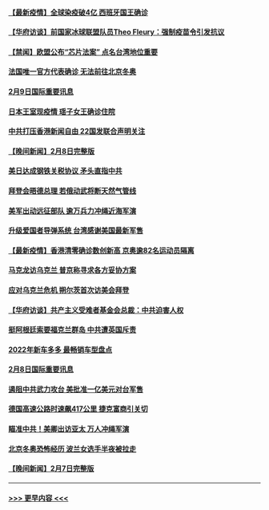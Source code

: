#### [【最新疫情】全球染疫破4亿 西班牙国王确诊](../pages/prog202/a103343904.md?t=02100301) 
#### [【华府访谈】前国家冰球联盟队员Theo Fleury：强制疫苗令引发抗议](../pages/prog202/a103343856.md?t=02100301) 
#### [【禁闻】欧盟公布“芯片法案” 点名台湾地位重要](../pages/prog202/a103343847.md?t=02100301) 
#### [法国唯一官方代表确诊 无法前往北京冬奥](../pages/prog202/a103343780.md?t=02100301) 
#### [2月9日国际重要讯息](../pages/prog202/a103343616.md?t=02100301) 
#### [日本王室现疫情 瑶子女王确诊住院](../pages/prog202/a103343604.md?t=02100301) 
#### [中共打压香港新闻自由   22国发联合声明关注](../pages/prog202/a103343481.md?t=02100301) 
#### [【晚间新闻】2月8日完整版](../pages/prog202/a103343381.md?t=02100301) 
#### [美日达成钢铁关税协议 矛头直指中共](../pages/prog202/a103343161.md?t=02100301) 
#### [拜登会晤德总理 若俄动武将断天然气管线](../pages/prog202/a103343189.md?t=02100301) 
#### [美军出动远征部队 逾万兵力冲绳近海军演](../pages/prog202/a103343156.md?t=02100301) 
#### [升级爱国者导弹系统 台湾感谢美国最新军售](../pages/prog202/a103343145.md?t=02100301) 
#### [【最新疫情】香港清零确诊数创新高 京奥逾82名运动员隔离](../pages/prog202/a103343049.md?t=02100301) 
#### [马克龙访乌克兰 普京称寻求各方妥协方案](../pages/prog202/a103342954.md?t=02100301) 
#### [应对乌克兰危机 朔尔茨首次访美会拜登](../pages/prog202/a103342947.md?t=02100301) 
#### [【华府访谈】共产主义受难者基金会总裁：中共迫害人权](../pages/prog202/a103342930.md?t=02100301) 
#### [挺阿根廷索要福克兰群岛 中共遭英国斥责](../pages/prog202/a103342790.md?t=02100301) 
#### [2022年新车多多 最畅销车型盘点](../pages/prog202/a103342839.md?t=02100301) 
#### [2月8日国际重要讯息](../pages/prog202/a103342672.md?t=02100301) 
#### [遏阻中共武力攻台 美批准一亿美元对台军售](../pages/prog202/a103342662.md?t=02100301) 
#### [德国高速公路时速飙417公里 捷克富商引关切](../pages/prog202/a103342520.md?t=02100301) 
#### [瞄准中共！美卿出访亚太 万人冲绳军演](../pages/prog202/a103342575.md?t=02100301) 
#### [北京冬奥恐怖经历 波兰女选手半夜被拉走](../pages/prog202/a103342532.md?t=02100301) 
#### [【晚间新闻】2月7日完整版](../pages/prog202/a103342375.md?t=02100301) 

----
#### [ >>> 更早内容 <<< ](../indexes/prog202-earlier.md)
